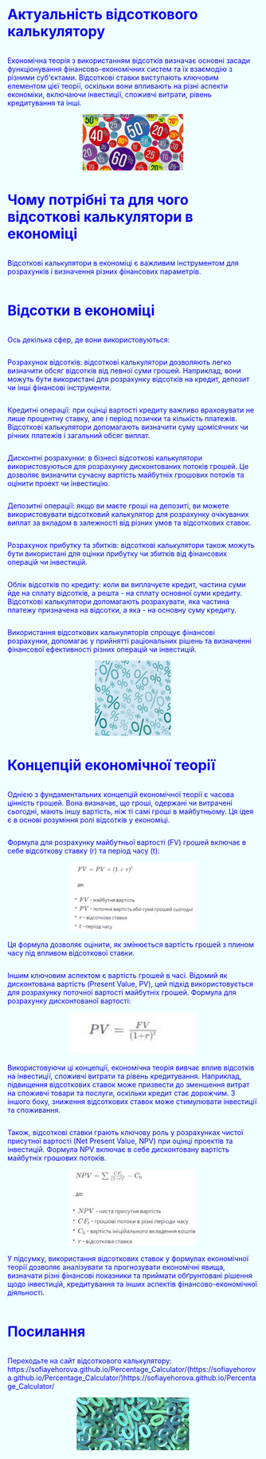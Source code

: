 <!DOCTYPE html>
<html lang="ua">
<head>
<meta charset="UTF-8">
<title>Відсоткові калькулятор</title>
<style type="text/css">
html{
background: #F0FFFF;
min-height: 100%;
font-family: Helvetica;
display: flex;
flex-direction: column;
}
body{
margin: 0;
padding: 0 15px;
color: #0000FF;
background: #F0FFFF;
display: flex;
flex-direction: column;
flex: auto;
}
</style>
</head>
<body>
<h1>Актуальність відсоткового калькулятору</h1>
<p>Економічна теорія з використанням відсотків визначає основні засади функціонування фінансово-економічних систем та їх взаємодію з різними суб'єктами. Відсоткові ставки виступають ключовим елементом цієї теорії, оскільки вони впливають на різні аспекти економіки, включаючи інвестиції, споживчі витрати, рівень кредитування та інші.</p>
   <center><img src="відсотки.jfif" width="40%"/></center>
<h1>Чому потрібні та для чого відсоткові калькулятори в економіці</h1>
<p>Відсоткові калькулятори в економіці є важливим інструментом для розрахунків і визначення різних фінансових параметрів.</p>
<h1>Відсотки в економіці</h1>
<p>Ось декілька сфер, де вони використовуються:</p>
<p>Розрахунок відсотків: відсоткові калькулятори дозволяють легко визначити обсяг відсотків від певної суми грошей. Наприклад, вони можуть бути використані для розрахунку відсотків на кредит, депозит чи інші фінансові інструменти.</p>
<p>Кредитні операції: при оцінці вартості кредиту важливо враховувати не лише процентну ставку, але і період позички та кількість платежів. Відсоткові калькулятори допомагають визначити суму щомісячних чи річних платежів і загальний обсяг виплат.</p>
<p>Дисконтні розрахунки: в бізнесі відсоткові калькулятори використовуються для розрахунку дисконтованих потоків грошей. Це дозволяє визначити сучасну вартість майбутніх грошових потоків та оцінити проект чи інвестицію.</p>
<p>Депозитні операції: якщо ви маєте гроші на депозиті, ви можете використовувати відсотковий калькулятор для розрахунку очікуваних виплат за вкладом в залежності від різних умов та відсоткових ставок.</p>
  <p>Розрахунок прибутку та збитків: відсоткові калькулятори також можуть бути використані для оцінки прибутку чи збитків від фінансових операцій чи інвестицій.</p>
  <p>Облік відсотків по кредиту: коли ви виплачуєте кредит, частина суми йде на сплату відсотків, а решта - на сплату основної суми кредиту. Відсоткові калькулятори допомагають розрахувати, яка частина платежу призначена на відсотки, а яка - на основну суму кредиту.</p>
  <p>Використання відсоткових калькуляторів спрощує фінансові розрахунки, допомагає у прийнятті раціональних рішень та визначенні фінансової ефективності різних операцій чи інвестицій.</p>
    <center><img src="depositphotos_161049736-stock-illustration-percent-seamless-business-background-pattern.jpg" width="30%"/></center>
<h1>Концепцій економічної теорії</h1>
<p>Однією з фундаментальних концепцій економічної теорії є часова цінність грошей. Вона визначає, що гроші, одержані чи витрачені сьогодні, мають іншу вартість, ніж ті самі гроші в майбутньому. Ця ідея є в основі розуміння ролі відсотків у економіці.</p>
<p>Формула для розрахунку майбутньої вартості (FV) грошей включає в себе відсоткову ставку (r) та період часу (t):</p>
  <center><img src="photo_2023-12-20_20-55-28.jpg" width="50%"/></center>
  <p>Ця формула дозволяє оцінити, як змінюється вартість грошей з плином часу під впливом відсоткової ставки.</p>
  <p>Іншим ключовим аспектом є вартість грошей в часі. Відомий як дисконтована вартість (Present Value, PV), цей підхід використовується для розрахунку поточної вартості майбутніх грошей. Формула для розрахунку дисконтованої вартості:</p>
 <center><img src="photo_2023-12-20_20-55-32.jpg" width="50%"/></center>
  <p>Використовуючи ці концепції, економічна теорія вивчає вплив відсотків на інвестиції, споживчі витрати та рівень кредитування. Наприклад, підвищення відсоткових ставок може призвести до зменшення витрат на споживчі товари та послуги, оскільки кредит стає дорожчим. З іншого боку, зниження відсоткових ставок може стимулювати інвестиції та споживання.</p>
  <p>Також, відсоткові ставки грають ключову роль у розрахунках чистої присутної вартості (Net Present Value, NPV) при оцінці проектів та інвестицій. Формула NPV включає в себе дисконтовану вартість майбутніх грошових потоків.</p>
<center><img src="photo_2023-12-20_20-55-36.jpg" width="50%"/></center>
  <p>У підсумку, використання відсоткових ставок у формулах економічної теорії дозволяє аналізувати та прогнозувати економічні явища, визначати різні фінансові показники та приймати обґрунтовані рішення щодо інвестицій, кредитування та інших аспектів фінансово-економічної діяльності.</p>
  <h1>Посилання</h1>
<p>Переходьте на сайт відсоткового калькулятору: https://sofiayehorova.github.io/Percentage_Calculator/(https://sofiayehorova.github.io/Percentage_Calculator/)https://sofiayehorova.github.io/Percentage_Calculator/
<center><img src="images.jfif" width="45%"/></center></p>
</body>
</html>
